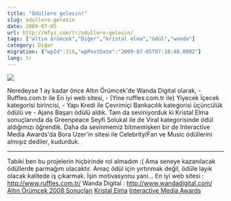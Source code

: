 ```yaml
---
title: "Ödüllere gelesin!"
slug: odullere-gelesin
date: 2009-07-05
url: http://mfyz.com/tr/odullere-gelesin/
tags: ["altın örümcek","Diğer","kristal elma","ödül","wanda"]
category: Diğer
migration: {"wpId":216,"wpPostDate":"2009-07-05T07:18:48.000Z"}
lang: tr
---
```


![](/images/archive/tr/2009/07/wanda-odul09.jpg)

Neredeyse 1 ay kadar önce Altın Örümcek'de Wanda Digital olarak, - Ruffles.com.tr ile En iyi web sitesi, - (Yine ruffles.com.tr ile) Yiyecek İçecek kategorisi birincisi, - Yapı Kredi ile Çevrimiçi Bankacılık kategorisi üçüncülük ödülü ve - Ajans Başarı ödülü aldık. Tam da seviniyorduk ki Kristal Elma sonuçlarında da Greenpeace Seyfi Solukal ile de Viral kategorisinde ödül aldığımızı öğrendik. Daha da sevinmemiz bitmemişken bir de Interactive Media Awards'da Bora Uzer'in sitesi ile Celebrity/Fan ve Music ödüllerini almışız dediler, kudurduk.

* * *

Tabiki ben bu projelerin hiçbirinde rol almadım :( Ama seneye kazanılacak ödüllerde parmağım olacaktır. Amaç ödül için yırtınmak değil, ödüle layık olacak kalitede iş çıkarmak. İşin motivasyonu yani... En iyi web sitesi : http://www.ruffles.com.tr/ Wanda Digital : http://www.wandadigital.com/ [Altın Örümcek 2008 Sonuçları](http://www.altinorumcek.com/pages/2009_sonuclar.aspx?SectionID=5NrEKhAdJ29y0YmEVOpfIA%3d%3d&ContentId=3A%2bfGdmRF6XLQCO7UVD1aA%3d%3d) [Kristal Elma](http://www.kristalelma.org.tr/index.html) [Interactive Media Awards](http://www.interactivemediaawards.com/winners/winners.asp)